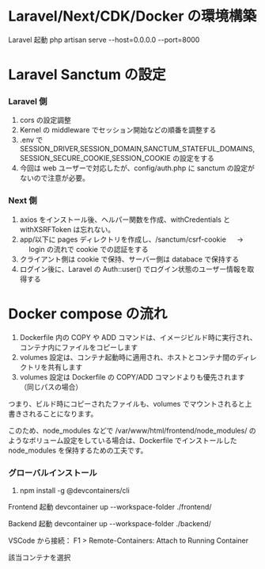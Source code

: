 # Laravel/Next/CDK/Docker の環境構築

Laravel 起動
php artisan serve --host=0.0.0.0 --port=8000

# Laravel Sanctum の設定

### Laravel 側

1. cors の設定調整
2. Kernel の middleware でセッション開始などの順番を調整する
3. .env で SESSION_DRIVER,SESSION_DOMAIN,SANCTUM_STATEFUL_DOMAINS,SESSION_SECURE_COOKIE,SESSION_COOKIE の設定をする
4. 今回は web ユーザーで対応したが、config/auth.php に sanctum の設定がないので注意が必要。

### Next 側

1. axios をインストール後、ヘルパー関数を作成、withCredentials と withXSRFToken は忘れない。
2. app/以下に pages ディレクトリを作成し、/sanctum/csrf-cookie 　 → 　 login の流れで cookie での認証をする
3. クライアント側は cookie で保持、サーバー側は databace で保持する
4. ログイン後に、Laravel の Auth::user() でログイン状態のユーザー情報を取得する

# Docker compose の流れ

1. Dockerfile 内の COPY や ADD コマンドは、イメージビルド時に実行され、コンテナ内にファイルをコピーします
2. volumes 設定は、コンテナ起動時に適用され、ホストとコンテナ間のディレクトリを共有します
3. volumes 設定は Dockerfile の COPY/ADD コマンドよりも優先されます（同じパスの場合）

つまり、ビルド時にコピーされたファイルも、volumes でマウントされると上書きされることになります。

このため、node_modules などで /var/www/html/frontend/node_modules/ のようなボリューム設定をしている場合は、Dockerfile でインストールした node_modules を保持するための工夫です。

### グローバルインストール

1. npm install -g @devcontainers/cli

Frontend 起動
devcontainer up --workspace-folder ./frontend/

Backend 起動
devcontainer up --workspace-folder ./backend/

VSCode から接続：
F1 > Remote-Containers: Attach to Running Container

該当コンテナを選択
